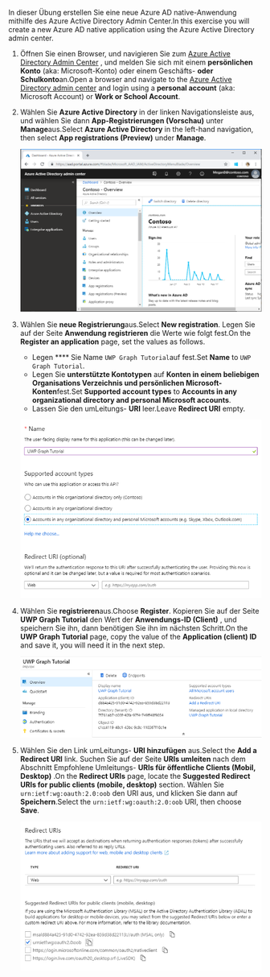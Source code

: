 <!-- markdownlint-disable MD002 MD041 -->

<span data-ttu-id="17aaf-101">In dieser Übung erstellen Sie eine neue Azure AD native-Anwendung mithilfe des Azure Active Directory Admin Center.</span><span class="sxs-lookup"><span data-stu-id="17aaf-101">In this exercise you will create a new Azure AD native application using the Azure Active Directory admin center.</span></span>

1. <span data-ttu-id="17aaf-102">Öffnen Sie einen Browser, und navigieren Sie zum [Azure Active Directory Admin Center](https://aad.portal.azure.com) , und melden Sie sich mit einem **persönlichen Konto** (aka: Microsoft-Konto) oder einem Geschäfts- **oder Schulkonto**an.</span><span class="sxs-lookup"><span data-stu-id="17aaf-102">Open a browser and navigate to the [Azure Active Directory admin center](https://aad.portal.azure.com) and login using a **personal account** (aka: Microsoft Account) or **Work or School Account**.</span></span>

1. <span data-ttu-id="17aaf-103">Wählen Sie **Azure Active Directory** in der linken Navigationsleiste aus, und wählen Sie dann **App-Registrierungen (Vorschau)** unter **Manage**aus.</span><span class="sxs-lookup"><span data-stu-id="17aaf-103">Select **Azure Active Directory** in the left-hand navigation, then select **App registrations (Preview)** under **Manage**.</span></span>

    ![<span data-ttu-id="17aaf-104">Screenshot der APP-Registrierungen</span><span class="sxs-lookup"><span data-stu-id="17aaf-104">A screenshot of the App registrations</span></span> ](./images/aad-portal-app-registrations.png)

1. <span data-ttu-id="17aaf-105">Wählen Sie **neue Registrierung**aus.</span><span class="sxs-lookup"><span data-stu-id="17aaf-105">Select **New registration**.</span></span> <span data-ttu-id="17aaf-106">Legen Sie auf der Seite **Anwendung registrieren** die Werte wie folgt fest.</span><span class="sxs-lookup"><span data-stu-id="17aaf-106">On the **Register an application** page, set the values as follows.</span></span>

    - <span data-ttu-id="17aaf-107">Legen \*\*\*\* Sie Name `UWP Graph Tutorial`auf fest.</span><span class="sxs-lookup"><span data-stu-id="17aaf-107">Set **Name** to `UWP Graph Tutorial`.</span></span>
    - <span data-ttu-id="17aaf-108">Legen Sie **unterstützte Kontotypen** auf **Konten in einem beliebigen Organisations Verzeichnis und persönlichen Microsoft-Konten**fest.</span><span class="sxs-lookup"><span data-stu-id="17aaf-108">Set **Supported account types** to **Accounts in any organizational directory and personal Microsoft accounts**.</span></span>
    - <span data-ttu-id="17aaf-109">Lassen Sie den umLeitungs- **URI** leer.</span><span class="sxs-lookup"><span data-stu-id="17aaf-109">Leave **Redirect URI** empty.</span></span>

    ![Screenshot der Seite "Registrieren einer Anwendung"](./images/aad-register-an-app.png)

1. <span data-ttu-id="17aaf-111">Wählen Sie **registrieren**aus.</span><span class="sxs-lookup"><span data-stu-id="17aaf-111">Choose **Register**.</span></span> <span data-ttu-id="17aaf-112">Kopieren Sie auf der Seite **UWP Graph Tutorial** den Wert der **Anwendungs-ID (Client)** , und speichern Sie ihn, dann benötigen Sie ihn im nächsten Schritt.</span><span class="sxs-lookup"><span data-stu-id="17aaf-112">On the **UWP Graph Tutorial** page, copy the value of the **Application (client) ID** and save it, you will need it in the next step.</span></span>

    ![Screenshot der Anwendungs-ID der neuen App-Registrierung](./images/aad-application-id.png)

1. <span data-ttu-id="17aaf-114">Wählen Sie den Link umLeitungs- **URI hinzufügen** aus.</span><span class="sxs-lookup"><span data-stu-id="17aaf-114">Select the **Add a Redirect URI** link.</span></span> <span data-ttu-id="17aaf-115">Suchen Sie auf der Seite **URIs umleiten** nach dem Abschnitt Empfohlene Umleitungs- **URIs für öffentliche Clients (Mobil, Desktop)** .</span><span class="sxs-lookup"><span data-stu-id="17aaf-115">On the **Redirect URIs** page, locate the **Suggested Redirect URIs for public clients (mobile, desktop)** section.</span></span> <span data-ttu-id="17aaf-116">Wählen Sie `urn:ietf:wg:oauth:2.0:oob` den URI aus, und klicken Sie dann auf **Speichern**.</span><span class="sxs-lookup"><span data-stu-id="17aaf-116">Select the `urn:ietf:wg:oauth:2.0:oob` URI, then choose **Save**.</span></span>

    ![Screenshot der Seite "umLeitungs-URIs"](./images/aad-redirect-uris.png)